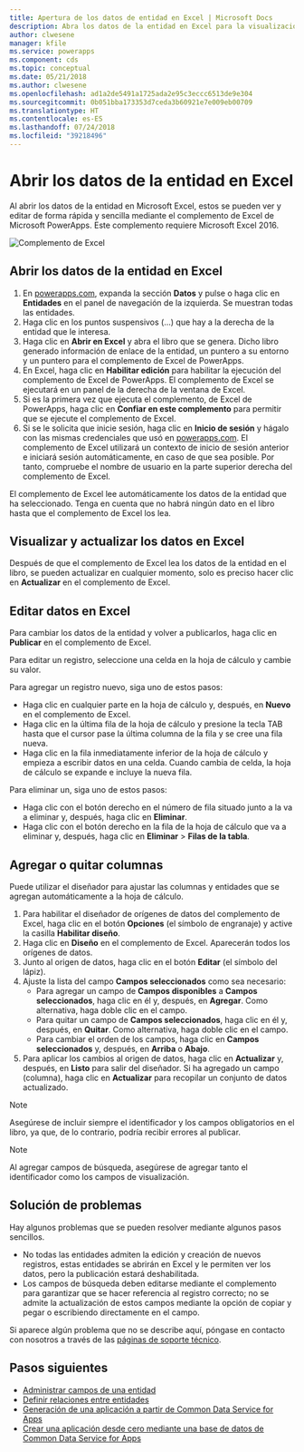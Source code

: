 ```yaml
---
title: Apertura de los datos de entidad en Excel | Microsoft Docs
description: Abra los datos de la entidad en Excel para la visualización y edición interactivas.
author: clwesene
manager: kfile
ms.service: powerapps
ms.component: cds
ms.topic: conceptual
ms.date: 05/21/2018
ms.author: clwesene
ms.openlocfilehash: ad1a2de5491a1725ada2e95c3eccc6513de9e304
ms.sourcegitcommit: 0b051bba173353d7ceda3b60921e7e009eb00709
ms.translationtype: HT
ms.contentlocale: es-ES
ms.lasthandoff: 07/24/2018
ms.locfileid: "39218496"
---
```

# <a name="open-entity-data-in-excel"></a>Abrir los datos de la entidad en Excel
Al abrir los datos de la entidad en Microsoft Excel, estos se pueden ver y editar de forma rápida y sencilla mediante el complemento de Excel de Microsoft PowerApps. Este complemento requiere Microsoft Excel 2016.

![Complemento de Excel](./media/data-platform-cds-excel-addin/ExcelAddin.png "Complemento de Excel de PowerApps")

## <a name="open-entity-data-in-excel"></a>Abrir los datos de la entidad en Excel
1. En [powerapps.com](https://web.powerapps.com?utm_source=padocs&utm_medium=linkinadoc&utm_campaign=referralsfromdoc), expanda la sección **Datos** y pulse o haga clic en **Entidades** en el panel de navegación de la izquierda. Se muestran todas las entidades.
2. Haga clic en los puntos suspensivos (...) que hay a la derecha de la entidad que le interesa.
3. Haga clic en **Abrir en Excel** y abra el libro que se genera. Dicho libro generado información de enlace de la entidad, un puntero a su entorno y un puntero para el complemento de Excel de PowerApps.  
4. En Excel, haga clic en **Habilitar edición** para habilitar la ejecución del complemento de Excel de PowerApps. El complemento de Excel se ejecutará en un panel de la derecha de la ventana de Excel.
5. Si es la primera vez que ejecuta el complemento, de Excel de PowerApps, haga clic en **Confiar en este complemento** para permitir que se ejecute el complemento de Excel.
6. Si se le solicita que inicie sesión, haga clic en **Inicio de sesión** y hágalo con las mismas credenciales que usó en [powerapps.com](https://web.powerapps.com?utm_source=padocs&utm_medium=linkinadoc&utm_campaign=referralsfromdoc). El complemento de Excel utilizará un contexto de inicio de sesión anterior e iniciará sesión automáticamente, en caso de que sea posible. Por tanto, compruebe el nombre de usuario en la parte superior derecha del complemento de Excel.

El complemento de Excel lee automáticamente los datos de la entidad que ha seleccionado. Tenga en cuenta que no habrá ningún dato en el libro hasta que el complemento de Excel los lea.

## <a name="view-and-refresh-data-in-excel"></a>Visualizar y actualizar los datos en Excel
Después de que el complemento de Excel lea los datos de la entidad en el libro, se pueden actualizar en cualquier momento, solo es preciso hacer clic en **Actualizar** en el complemento de Excel.

## <a name="edit-data-in-excel"></a>Editar datos en Excel
Para cambiar los datos de la entidad y volver a publicarlos, haga clic en **Publicar** en el complemento de Excel.

Para editar un registro, seleccione una celda en la hoja de cálculo y cambie su valor.

Para agregar un registro nuevo, siga uno de estos pasos:

* Haga clic en cualquier parte en la hoja de cálculo y, después, en **Nuevo** en el complemento de Excel.
* Haga clic en la última fila de la hoja de cálculo y presione la tecla TAB hasta que el cursor pase la última columna de la fila y se cree una fila nueva.
* Haga clic en la fila inmediatamente inferior de la hoja de cálculo y empieza a escribir datos en una celda. Cuando cambia de celda, la hoja de cálculo se expande e incluye la nueva fila.

Para eliminar un, siga uno de estos pasos:

* Haga clic con el botón derecho en el número de fila situado junto a la va a eliminar y, después, haga clic en **Eliminar**.
* Haga clic con el botón derecho en la fila de la hoja de cálculo que va a eliminar y, después, haga clic en **Eliminar** > **Filas de la tabla**.

## <a name="add-or-remove-columns"></a>Agregar o quitar columnas
Puede utilizar el diseñador para ajustar las columnas y entidades que se agregan automáticamente a la hoja de cálculo.

1. Para habilitar el diseñador de orígenes de datos del complemento de Excel, haga clic en el botón **Opciones** (el símbolo de engranaje) y active la casilla **Habilitar diseño**.
2. Haga clic en **Diseño** en el complemento de Excel. Aparecerán todos los orígenes de datos.
3. Junto al origen de datos, haga clic en el botón **Editar** (el símbolo del lápiz).
4. Ajuste la lista del campo **Campos seleccionados** como sea necesario:
   * Para agregar un campo de **Campos disponibles** a **Campos seleccionados**, haga clic en él y, después, en **Agregar**. Como alternativa, haga doble clic en el campo.
   * Para quitar un campo de **Campos seleccionados**, haga clic en él y, después, en **Quitar**. Como alternativa, haga doble clic en el campo.
   * Para cambiar el orden de los campos, haga clic en **Campos seleccionados** y, después, en **Arriba** o **Abajo**.
5. Para aplicar los cambios al origen de datos, haga clic en **Actualizar** y, después, en **Listo** para salir del diseñador. Si ha agregado un campo (columna), haga clic en **Actualizar** para recopilar un conjunto de datos actualizado.

> [!NOTE]
> Asegúrese de incluir siempre el identificador y los campos obligatorios en el libro, ya que, de lo contrario, podría recibir errores al publicar.

> [!NOTE]
> Al agregar campos de búsqueda, asegúrese de agregar tanto el identificador como los campos de visualización.

## <a name="troubleshooting"></a>Solución de problemas
Hay algunos problemas que se pueden resolver mediante algunos pasos sencillos.

* No todas las entidades admiten la edición y creación de nuevos registros, estas entidades se abrirán en Excel y le permiten ver los datos, pero la publicación estará deshabilitada.
* Los campos de búsqueda deben editarse mediante el complemento para garantizar que se hacer referencia al registro correcto; no se admite la actualización de estos campos mediante la opción de copiar y pegar o escribiendo directamente en el campo.


Si aparece algún problema que no se describe aquí, póngase en contacto con nosotros a través de las [páginas de soporte técnico](https://powerapps.microsoft.com/support/).

## <a name="next-steps"></a>Pasos siguientes
* [Administrar campos de una entidad](data-platform-manage-fields.md)
* [Definir relaciones entre entidades](data-platform-entity-lookup.md)
* [Generación de una aplicación a partir de Common Data Service for Apps](../canvas-apps/data-platform-create-app.md)
* [Crear una aplicación desde cero mediante una base de datos de Common Data Service for Apps](../canvas-apps/data-platform-create-app-scratch.md)

